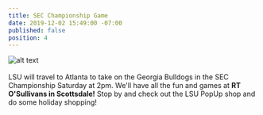 ```yaml
---
title: SEC Championship Game
date: 2019-12-02 15:49:00 -07:00
published: false
position: 4
---
```


![alt text](https://lsu-phoenix-alumni.github.io/assets/img/LSU-UGA.jpg)  
<br>
LSU will travel to Atlanta to take on the Georgia Bulldogs in the SEC Championship Saturday at 2pm. We'll have all the fun and games at  **RT O'Sullivans in Scottsdale!**  Stop by and check out the LSU PopUp shop and do some holiday shopping! 